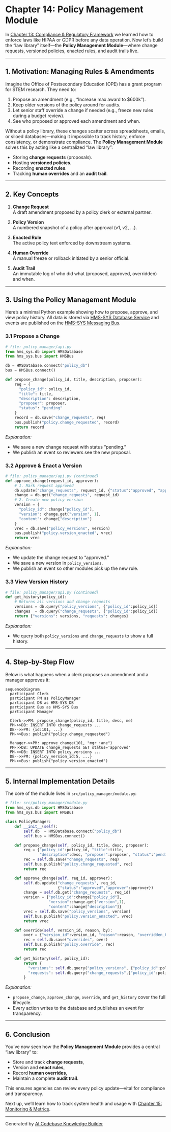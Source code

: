# Chapter 14: Policy Management Module

In [Chapter 13: Compliance & Regulatory Framework](13_compliance___regulatory_framework_.md) we learned how to enforce laws like HIPAA or GDPR before any data operation. Now let’s build the “law library” itself—the **Policy Management Module**—where change requests, versioned policies, enacted rules, and audit trails live.

---

## 1. Motivation: Managing Rules & Amendments

Imagine the Office of Postsecondary Education (OPE) has a grant program for STEM research. They need to:

1. Propose an amendment (e.g., “Increase max award to \$600k”).  
2. Keep older versions of the policy around for audits.  
3. Let senior staff override a change if needed (e.g., freeze new rules during a budget review).  
4. See who proposed or approved each amendment and when.

Without a policy library, these changes scatter across spreadsheets, emails, or siloed databases—making it impossible to track history, enforce consistency, or demonstrate compliance. The **Policy Management Module** solves this by acting like a centralized “law library”:

- Storing **change requests** (proposals).  
- Hosting **versioned policies**.  
- Recording **enacted rules**.  
- Tracking **human overrides** and an **audit trail**.

---

## 2. Key Concepts

1. **Change Request**  
   A draft amendment proposed by a policy clerk or external partner.  

2. **Policy Version**  
   A numbered snapshot of a policy after approval (v1, v2, …).  

3. **Enacted Rule**  
   The active policy text enforced by downstream systems.  

4. **Human Override**  
   A manual freeze or rollback initiated by a senior official.  

5. **Audit Trail**  
   An immutable log of who did what (proposed, approved, overridden) and when.

---

## 3. Using the Policy Management Module

Here’s a minimal Python example showing how to propose, approve, and view policy history. All data is stored via [HMS-SYS Database Service](01_core_system_platform__hms_sys__.md) and events are published on the [HMS-SYS Messaging Bus](01_core_system_platform__hms_sys__.md).

### 3.1 Propose a Change

```python
# file: policy_manager/api.py
from hms_sys.db import HMSDatabase
from hms_sys.bus import HMSBus

db = HMSDatabase.connect("policy_db")
bus = HMSBus.connect()

def propose_change(policy_id, title, description, proposer):
    req = {
      "policy_id": policy_id,
      "title": title,
      "description": description,
      "proposer": proposer,
      "status": "pending"
    }
    record = db.save("change_requests", req)
    bus.publish("policy.change_requested", record)
    return record
```
*Explanation:*  
- We save a new change request with status “pending.”  
- We publish an event so reviewers see the new proposal.

### 3.2 Approve & Enact a Version

```python
# file: policy_manager/api.py (continued)
def approve_change(request_id, approver):
    # 1. Mark request approved
    db.update("change_requests", request_id, {"status":"approved", "approver": approver})
    change = db.get("change_requests", request_id)
    # 2. Create new policy version
    version = {
      "policy_id": change["policy_id"],
      "version": change.get("version", 1),
      "content": change["description"]
    }
    vrec = db.save("policy_versions", version)
    bus.publish("policy.version_enacted", vrec)
    return vrec
```
*Explanation:*  
- We update the change request to “approved.”  
- We save a new version in `policy_versions`.  
- We publish an event so other modules pick up the new rule.

### 3.3 View Version History

```python
# file: policy_manager/api.py (continued)
def get_history(policy_id):
    # Returns all versions and change requests
    versions = db.query("policy_versions", {"policy_id":policy_id})
    changes  = db.query("change_requests", {"policy_id":policy_id})
    return {"versions": versions, "requests": changes}
```
*Explanation:*  
- We query both `policy_versions` and `change_requests` to show a full history.

---

## 4. Step-by-Step Flow

Below is what happens when a clerk proposes an amendment and a manager approves it:

```mermaid
sequenceDiagram
  participant Clerk
  participant PM as PolicyManager
  participant DB as HMS-SYS DB
  participant Bus as HMS-SYS Bus
  participant Manager

  Clerk->>PM: propose_change(policy_id, title, desc, me)
  PM->>DB: INSERT INTO change_requests ...
  DB-->>PM: {id:101, ...}
  PM->>Bus: publish("policy.change_requested")
  
  Manager->>PM: approve_change(101, "mgr_jane")
  PM->>DB: UPDATE change_requests SET status='approved'
  PM->>DB: INSERT INTO policy_versions ...
  DB-->>PM: {policy_version_id:5, ...}
  PM->>Bus: publish("policy.version_enacted")
```

---

## 5. Internal Implementation Details

The core of the module lives in `src/policy_manager/module.py`:

```python
# file: src/policy_manager/module.py
from hms_sys.db import HMSDatabase
from hms_sys.bus import HMSBus

class PolicyManager:
    def __init__(self):
        self.db  = HMSDatabase.connect("policy_db")
        self.bus = HMSBus.connect()

    def propose_change(self, policy_id, title, desc, proposer):
        req = {"policy_id":policy_id, "title":title,
               "description":desc, "proposer":proposer, "status":"pending"}
        rec = self.db.save("change_requests", req)
        self.bus.publish("policy.change_requested", rec)
        return rec

    def approve_change(self, req_id, approver):
        self.db.update("change_requests", req_id,
                       {"status":"approved","approver":approver})
        change = self.db.get("change_requests", req_id)
        version = {"policy_id":change["policy_id"],
                   "version":change.get("version",1),
                   "content":change["description"]}
        vrec = self.db.save("policy_versions", version)
        self.bus.publish("policy.version_enacted", vrec)
        return vrec

    def override(self, version_id, reason, by):
        over = {"version_id":version_id, "reason":reason, "overridden_by":by}
        rec = self.db.save("overrides", over)
        self.bus.publish("policy.override", rec)
        return rec

    def get_history(self, policy_id):
        return {
          "versions": self.db.query("policy_versions", {"policy_id":policy_id}),
          "requests": self.db.query("change_requests",{"policy_id":policy_id})
        }
```
*Explanation:*  
- `propose_change`, `approve_change`, `override`, and `get_history` cover the full lifecycle.  
- Every action writes to the database and publishes an event for transparency.

---

## 6. Conclusion

You’ve now seen how the **Policy Management Module** provides a central “law library” to:

- Store and track **change requests**,  
- Version and **enact rules**,  
- Record **human overrides**,  
- Maintain a complete **audit trail**.

This ensures agencies can review every policy update—vital for compliance and transparency.  

Next up, we’ll learn how to track system health and usage with [Chapter 15: Monitoring & Metrics](15_monitoring___metrics_.md).

---

Generated by [AI Codebase Knowledge Builder](https://github.com/The-Pocket/Tutorial-Codebase-Knowledge)